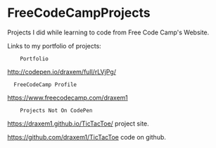 # FreeCodeCampProjects
Projects I did while learning to code from Free Code Camp's Website.

Links to my portfolio of projects:

        Portfolio
http://codepen.io/draxem/full/rLVjPg/

      FreeCodeCamp Profile
https://www.freecodecamp.com/draxem1

        Projects Not On CodePen
https://draxem1.github.io/TicTacToe/  project site.

https://github.com/draxem1/TicTacToe code on github.
